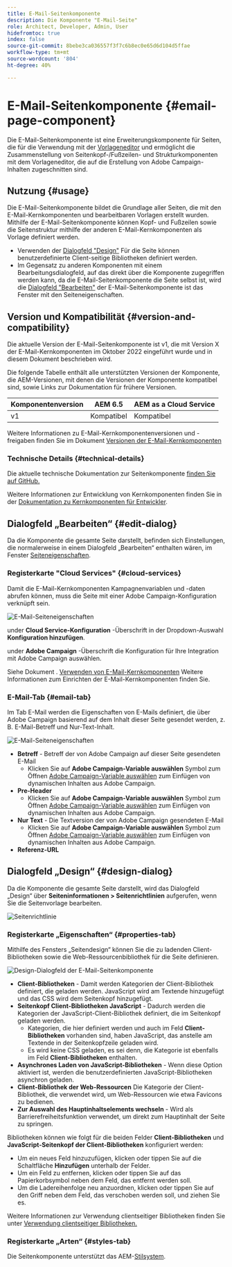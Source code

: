 ```yaml
---
title: E-Mail-Seitenkomponente
description: Die Komponente "E-Mail-Seite"
role: Architect, Developer, Admin, User
hidefromtoc: true
index: false
source-git-commit: 8bebe3ca036557f3f7c6b8ec0e65d6d104d5ffae
workflow-type: tm+mt
source-wordcount: '804'
ht-degree: 40%

---
```



# E-Mail-Seitenkomponente {#email-page-component}

Die E-Mail-Seitenkomponente ist eine Erweiterungskomponente für Seiten, die für die Verwendung mit der [Vorlageneditor](https://experienceleague.adobe.com/docs/experience-manager-cloud-service/sites/authoring/features/templates.html?lang=de) und ermöglicht die Zusammenstellung von Seitenkopf-/Fußzeilen- und Strukturkomponenten mit dem Vorlageneditor, die auf die Erstellung von Adobe Campaign-Inhalten zugeschnitten sind.

## Nutzung {#usage}

Die E-Mail-Seitenkomponente bildet die Grundlage aller Seiten, die mit den E-Mail-Kernkomponenten und bearbeitbaren Vorlagen erstellt wurden. Mithilfe der E-Mail-Seitenkomponente können Kopf- und Fußzeilen sowie die Seitenstruktur mithilfe der anderen E-Mail-Kernkomponenten als Vorlage definiert werden.

* Verwenden der [Dialogfeld &quot;Design&quot;](#design-dialog) Für die Seite können benutzerdefinierte Client-seitige Bibliotheken definiert werden.
* Im Gegensatz zu anderen Komponenten mit einem Bearbeitungsdialogfeld, auf das direkt über die Komponente zugegriffen werden kann, da die E-Mail-Seitenkomponente die Seite selbst ist, wird die [Dialogfeld &quot;Bearbeiten&quot;](#edit-dialog) der E-Mail-Seitenkomponente ist das Fenster mit den Seiteneigenschaften.

## Version und Kompatibilität {#version-and-compatibility}

Die aktuelle Version der E-Mail-Seitenkomponente ist v1, die mit Version X der E-Mail-Kernkomponenten im Oktober 2022 eingeführt wurde und in diesem Dokument beschrieben wird.

Die folgende Tabelle enthält alle unterstützten Versionen der Komponente, die AEM-Versionen, mit denen die Versionen der Komponente kompatibel sind, sowie Links zur Dokumentation für frühere Versionen.

| Komponentenversion | AEM 6.5 | AEM as a Cloud Service |
|---|---|---|
| v1 | Kompatibel | Kompatibel |

Weitere Informationen zu E-Mail-Kernkomponentenversionen und -freigaben finden Sie im Dokument [Versionen der E-Mail-Kernkomponenten](/help/email/versions.md)

### Technische Details {#technical-details}

Die aktuelle technische Dokumentation zur Seitenkomponente [finden Sie auf GitHub.](https://adobe.com/go/aem_cmp_tech_email_page_v1)

Weitere Informationen zur Entwicklung von Kernkomponenten finden Sie in der [Dokumentation zu Kernkomponenten für Entwickler](/help/developing/overview.md).

## Dialogfeld „Bearbeiten“ {#edit-dialog}

Da die Komponente die gesamte Seite darstellt, befinden sich Einstellungen, die normalerweise in einem Dialogfeld „Bearbeiten“ enthalten wären, im Fenster [Seiteneigenschaften](https://experienceleague.adobe.com/docs/experience-manager-cloud-service/sites/authoring/fundamentals/page-properties.html?lang=de).

### Registerkarte &quot;Cloud Services&quot; {#cloud-services}

Damit die E-Mail-Kernkomponenten Kampagnenvariablen und -daten abrufen können, muss die Seite mit einer Adobe Campaign-Konfiguration verknüpft sein.

![E-Mail-Seiteneigenschaften](/help/email/assets/email-page-properties.png)

under **Cloud Service-Konfiguration** -Überschrift in der Dropdown-Auswahl **Konfiguration hinzufügen**.

under **Adobe Campaign** -Überschrift die Konfiguration für Ihre Integration mit Adobe Campaign auswählen.

Siehe Dokument . [Verwenden von E-Mail-Kernkomponenten](/help/email/using.md) Weitere Informationen zum Einrichten der E-Mail-Kernkomponenten finden Sie.

### E-Mail-Tab {#email-tab}

Im Tab E-Mail werden die Eigenschaften von E-Mails definiert, die über Adobe Campaign basierend auf dem Inhalt dieser Seite gesendet werden, z. B. E-Mail-Betreff und Nur-Text-Inhalt.

![E-Mail-Seiteneigenschaften](/help/email/assets/email-page-properties-email.png)

* **Betreff** - Betreff der von Adobe Campaign auf dieser Seite gesendeten E-Mail
   * Klicken Sie auf **Adobe Campaign-Variable auswählen** Symbol zum Öffnen [Adobe Campaign-Variable auswählen](/help/email/campaign-variables.md) zum Einfügen von dynamischen Inhalten aus Adobe Campaign.
* **Pre-Header**
   * Klicken Sie auf **Adobe Campaign-Variable auswählen** Symbol zum Öffnen [Adobe Campaign-Variable auswählen](/help/email/campaign-variables.md) zum Einfügen von dynamischen Inhalten aus Adobe Campaign.
* **Nur Text** - Die Textversion der von Adobe Campaign gesendeten E-Mail
   * Klicken Sie auf **Adobe Campaign-Variable auswählen** Symbol zum Öffnen [Adobe Campaign-Variable auswählen](/help/email/campaign-variables.md) zum Einfügen von dynamischen Inhalten aus Adobe Campaign.
* **Referenz-URL**

## Dialogfeld „Design“ {#design-dialog}

Da die Komponente die gesamte Seite darstellt, wird das Dialogfeld „Design“ über **Seiteninformationen > Seitenrichtlinien** aufgerufen, wenn Sie die Seitenvorlage bearbeiten.

![Seitenrichtlinie](/help/assets/page-policy.png)

### Registerkarte „Eigenschaften“ {#properties-tab}

Mithilfe des Fensters „Seitendesign“ können Sie die zu ladenden Client-Bibliotheken sowie die Web-Ressourcenbibliothek für die Seite definieren.

![Design-Dialogfeld der E-Mail-Seitenkomponente](/help/email/assets/email-page-design.png)

* **Client-Bibliotheken** - Damit werden Kategorien der Client-Bibliothek definiert, die geladen werden. JavaScript wird am Textende hinzugefügt und das CSS wird dem Seitenkopf hinzugefügt.
* **Seitenkopf Client-Bibliotheken JavaScript** - Dadurch werden die Kategorien der JavaScript-Client-Bibliothek definiert, die im Seitenkopf geladen werden.
   * Kategorien, die hier definiert werden und auch im Feld **Client-Bibliotheken** vorhanden sind, haben JavaScript, das anstelle am Textende in der Seitenkopfzeile geladen wird.
   * Es wird keine CSS geladen, es sei denn, die Kategorie ist ebenfalls im Feld **Client-Bibliotheken** enthalten.
* **Asynchrones Laden von JavaScript-Bibliotheken** - Wenn diese Option aktiviert ist, werden die benutzerdefinierten JavaScript-Bibliotheken asynchron geladen.
* **Client-Bibliothek der Web-Ressourcen**
Die Kategorie der Client-Bibliothek, die verwendet wird, um Web-Ressourcen wie etwa Favicons zu bedienen.
* **Zur Auswahl des Hauptinhaltselements wechseln** - Wird als Barrierefreiheitsfunktion verwendet, um direkt zum Hauptinhalt der Seite zu springen.

Bibliotheken können wie folgt für die beiden Felder **Client-Bibliotheken** und **JavaScript-Seitenkopf der Client-Bibliotheken** konfiguriert werden:

* Um ein neues Feld hinzuzufügen, klicken oder tippen Sie auf die Schaltfläche **Hinzufügen** unterhalb der Felder.
* Um ein Feld zu entfernen, klicken oder tippen Sie auf das Papierkorbsymbol neben dem Feld, das entfernt werden soll.
* Um die Ladereihenfolge neu anzuordnen, klicken oder tippen Sie auf den Griff neben dem Feld, das verschoben werden soll, und ziehen Sie es.

Weitere Informationen zur Verwendung clientseitiger Bibliotheken finden Sie unter [Verwendung clientseitiger Bibliotheken.](https://helpx.adobe.com/de/experience-manager/6-5/sites/developing/using/clientlibs.html)

### Registerkarte „Arten“ {#styles-tab}

Die Seitenkomponente unterstützt das AEM-[Stilsystem](/help/get-started/authoring.md#component-styling).
